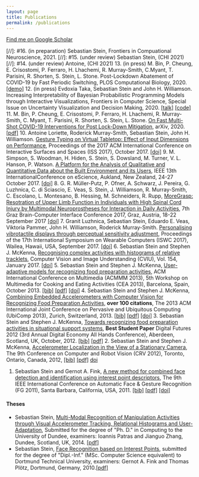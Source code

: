 ```yaml
---
layout: page
title: Publications
permalink: /publications
---
```


[Find me on Google Scholar](https://scholar.google.com/citations?user=Lr28ImIAAAAJ)

 [//]: #16. (in preparation) Sebastian Stein, Frontiers in Compuational Neuroscience, 2021.
 [//]: #15. (under review) Sebastian Stein, (CHI 2021)
 [//]: #14. (under review) Antoine, (CHI 2021)
 13. (in press) M. Bin, P. Cheung, E. Crisostomi, P. Ferraro, H. Lhachemi, R. Murray-Smith, C.Myant, T. Parisini, R. Shorten, S. Stein, L. Stone. Post-Lockdown Abatement of COVID-19 by Fast Periodic Switching, PLOS Computational Biology, 2020. [[demo]](http://samoa.dcs.gla.ac.uk/covid19dashboard/2020_10_06_group_siqr)
 12. (in press) Evdoxia Taka, Sebastian Stein and John H. Williamson. Increasing Interpretability of Bayesian Probabilistic Programming Models through Interactive Visualizations, Frontiers in Computer Science, Special Issue on Uncertainty Visualization and Decision Making, 2020. [[talk]](https://www.youtube.com/watch?v=2hadiSJRAJI) [[code]](https://github.com/evdoxiataka/ipme)
 11. M. Bin, P. Cheung, E. Crisostomi, P. Ferraro, H. Lhachemi, R. Murray-Smith, C. Myant, T. Parisini, R. Shorten, S. Stein, L. Stone. [On Fast Multi-Shot COVID-19 Interventions for Post Lock-Down Mitigation](https://arxiv.org/abs/2003.09930), arXiv, 2020. [[pdf]](https://arxiv.org/pdf/2003.09930)
 10. Antoine Loriette, Roderick Murray-Smith, Sebastian Stein, John H. Williamson. [Gesture Typing on Virtual Tabletop: Effect of Input Dimensions on Performance](https://dl.acm.org/doi/abs/10.1145/3132272.3135074), Proceedings of the 2017 ACM International Conference on Interactive Surfaces and Spaces (ISS 2017), October 2017. [[doi]](https://doi.org/10.1145/3132272.3135074)
 9. M. Simpson, S. Woodman, H. Hiden, S. Stein, S. Dowsland, M. Turner, V. L. Hanson, P. Watson. [A Platform for the Analysis of Qualitative and Quantitative Data about the Built Environment and its Users](https://eprints.gla.ac.uk/147116/13/147116.pdf), IEEE 13th InternationalConference on eScience, Aukland, New Zealand, 24-27 October 2017. [[doi]](https://doi.org/10.1109/eScience.2017.36)
 8. G. R. Müller-Putz, P. Ofner, A. Schwarz, J. Pereira, G. Luzhnica, C. di Sciascio, E. Veas, S. Stein, J. Williamson, R. Murray-Smith, C. Escolano, L. Montesano, B. Hessing, M. Schneiders, R. Rupp, [MoreGrasp: Resotration of Upper Limb Function in Individuals with High Spinal Cord Injury by Multimodal Neuroprostheses for Interaction in Daily Activities](http://eprints.gla.ac.uk/139948/7/139948.pdf), 7th Graz Brain-Computer Interface Conference 2017, Graz, Austria, 18-22 September 2017 [[doi]](http://dx.doi.org/10.3217/978-3-85125-533-1-62)
 7. Granit Luzhnica, Sebastian Stein, Eduardo E. Veas, Viktoria Pammer, John H. Williamson, Roderick Murray-Smith. [Personalising vibrotactile displays through perceptual sensitivity adjustment](https://dl.acm.org/doi/abs/10.1145/3123021.3123029), Proceedings of the 17th International Symposium on Wearable Computers (ISWC 2017), Wailea, Hawaii, USA, September 2017. [[doi]](https://doi.org/10.1145/3123021.3123029)
 6. Sebastian Stein and Stephen J. McKenna, [Recognising complex activities with histograms of relative tracklets](https://www.sciencedirect.com/science/article/pii/S1077314216301345), Computer Vision and Image Understanding (CVIU), Vol. 154, January 2017. [[doi]](https://doi.org/10.1016/j.cviu.2016.08.012)
 5. Sebastian Stein and Stephen J. McKenna, [User-adaptive models for recognizing food preparation activities](data/cea2013.pdf), ACM International Conference on Multimedia (ACMMM 2013), 5th Workshop on Multimedia for Cooking and Eating Activities (CEA 2013), Barcelona, Spain, October 2013. [[bib]](data/cea2013.txt) [[pdf]](data/cea2013.pdf) [[doi]](http://dx.doi.org/10.1145/2506023.2506031)
 4. Sebastian Stein and Stephen J. McKenna, [Combining Embedded Accelerometers with Computer Vision for Recognizing Food Preparation Activities](data/ubicomp2013.pdf), **over 100 citations**, The 2013 ACM International Joint Conference on Pervasive and Ubiquitous Computing (UbiComp 2013), Zurich, Switzerland, 2013. [[bib]](data//ubicomp2013.txt) [[pdf]](data/ubicomp2013.pdf) [[doi]](http://dx.doi.org/10.1145/2493432.2493482)
 3. Sebastian Stein and Stephen J. McKenna, [Towards recognizing food preparation activities in situational support systems](data/df2012.pdf), **Best Student Paper** Digital Futures 2012 (3rd Annual Digital Economy All Hands Conference), Aberdeen, Scotland, UK, October, 2012. [[bib]](data/de2012.txt) [[pdf]](data/df2012.pdf)
 2. Sebastian Stein and Stephen J. McKenna, [Accelerometer Localization in the View of a Stationary Camera](data/crv2012.pdf), The 9th Conference on Computer and Robot Vision (CRV 2012), Toronto, Ontario, Canada, 2012, [[bib]](data/crv2012.txt) [[pdf]](data/crv2012.pdf) [doi](http://dx.doi.org/10.1109/CRV.2012.22)
 1. Sebastian Stein and Gernot A. Fink, [A new method for combined face detection and identification using interest point descriptors](data/fgr2011.pdf), The 9th IEEE International Conference on Automatic Face &amp; Gesture Recognition (FG 2011), Santa Barbara, California, USA, 2011. [[bib]](data/fgr2011.txt) [[pdf]](data/fgr2011.pdf) [[doi]](http://dx.doi.org/10.1109/FG.2011.5771452)

#### Theses

 - Sebastian Stein, [Multi-Modal Recognition of Manipulation Activities through Visual Accelerometer Tracking, Relational Histograms and User-Adaptation](data/2014phd.pdf), Submitted for the degree of "Ph. D." in Computing to the University of Dundee, examiners: Ioannis Patras and Jianguo Zhang, Dundee, Scotland, UK, 2014. [[pdf]](data/2014phd.pdf)
 - Sebastian Stein,  [Face Recognition based on Interest Points](data/2010da.pdf), submitted for the degree of "Dipl.-Inf." (MSc. Computer Science equivalent) to Dortmund Technical University, examiners: Gernot A. Fink and Thomas Plötz, Dortmund, Germany, 2010.[[pdf]](data/2010da.pdf)